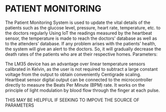 # PATIENT MONITORING
The Patient Monitoring System is used to update the vital details of the patients such as the glucose level, pressure, heart rate, temperature, etc. to the doctors regularly Using IoT the readings measured by the heartbeat sensor, the temperature is made to reach the doctors' database as well as to the attenders’ database. If any problem arises with the patients’ health, the system will give an alert to the doctors. So, it will gradually decrease the death rates of the patients who are at their respective homes. Parameters:

The LM35 device has an advantage over linear temperature sensors calibrated in Kelvin, as the user is not required to subtract a large constant voltage from the output to obtain conveniently Centigrade scaling.
Heartbeat sensor digital output can be connected to the microcontroller directly to measure the Beats Per Minute (BPM) rate. It works on the principle of light modulation by blood flow through the finger at each pulse.

THIS MAY BE HELPFUL  IF SEEKING TO IMPOVE THE SOURCE OF PARAMETERS 
